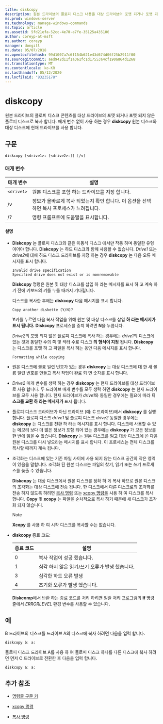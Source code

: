 ```yaml
---
title: diskcopy
description: 원본 드라이브의 플로피 디스크 내용을 대상 드라이브의 포맷 되거나 포맷 되지 않은 플로피 디스크로 복사 하는 diskcopy 명령에 대 한 참조 항목입니다.
ms.prod: windows-server
ms.technology: manage-windows-commands
ms.topic: article
ms.assetid: 5fd21efa-52cc-4e70-a7fe-35125a435106
author: coreyp-at-msft
ms.author: coreyp
manager: dongill
ms.date: 05/07/2018
ms.openlocfilehash: 99d1007a7c6f154b621e43d674d06f25b2911f00
ms.sourcegitcommit: aed942d11f1a361fc1d17553a4cf190a864d1268
ms.translationtype: MT
ms.contentlocale: ko-KR
ms.lasthandoff: 05/12/2020
ms.locfileid: "83235178"
---
```

# <a name="diskcopy"></a>diskcopy

원본 드라이브의 플로피 디스크 콘텐츠를 대상 드라이브의 포맷 되거나 포맷 되지 않은 플로피 디스크로 복사 합니다. 매개 변수 없이 사용 하는 경우 **diskcopy** 원본 디스크와 대상 디스크에 현재 드라이브를 사용 합니다.

## <a name="syntax"></a>구문

```
diskcopy [<drive1>: [<drive2>:]] [/v]
```

### <a name="parameters"></a>매개 변수

| 매개 변수 | 설명 |
| --------- | ----------- |
| `<drive1>` | 원본 디스크를 포함 하는 드라이브를 지정 합니다. |
| /v | 정보가 올바르게 복사 되었는지 확인 합니다. 이 옵션을 선택 하면 복사 프로세스가 느려집니다. |
| /? | 명령 프롬프트에 도움말을 표시합니다. |

#### <a name="remarks"></a>설명

- **Diskcopy** 는 플로피 디스크와 같은 이동식 디스크 에서만 작동 하며 동일한 유형 이어야 합니다. **Diskcopy** 는 하드 디스크와 함께 사용할 수 없습니다. *Drive1* 또는 *drive2*에 대해 하드 디스크 드라이브를 지정 하는 경우 **diskcopy** 는 다음 오류 메시지를 표시 합니다.

    ```
    Invalid drive specification
    Specified drive does not exist or is nonremovable
    ```

    **Diskcopy** 명령은 원본 및 대상 디스크를 삽입 하 라는 메시지를 표시 하 고 계속 하기 전에 키보드의 키를 누를 때까지 기다립니다.

    디스크를 복사한 후에는 **diskcopy** 다음 메시지를 표시 합니다.

    ```
    Copy another diskette (Y/N)?
    ```

    **Y**키를 누르면 다음 복사 작업을 위해 원본 및 대상 디스크를 삽입 **하 라는 메시지가 표시 됩니다.** **Diskcopy** 프로세스를 중지 하려면 **N**을 누릅니다.

    *Drive2*의 포맷 되지 않은 플로피 디스크에 복사 하는 경우에는 *drive1*의 디스크에 있는 것과 동일한 수의 쪽 및 섹터 수로 디스크 **의 형식이 지정** 됩니다. **Diskcopy** 는 디스크를 포맷 하 고 파일을 복사 하는 동안 다음 메시지를 표시 합니다.

    ```
    Formatting while copying
    ```

- 원본 디스크에 볼륨 일련 번호가 있는 경우 **diskcopy** 는 대상 디스크에 대 한 새 볼륨 일련 번호를 만들고 복사 작업이 완료 되 면 숫자를 표시 합니다.

- *Drive2* 매개 변수를 생략 하는 경우 **diskcopy** 는 현재 드라이브를 대상 드라이브로 사용 합니다. 두 드라이브 매개 변수를 모두 생략 하면 **diskcopy** 는 현재 드라이브를 모두 사용 합니다. 현재 드라이브가 *drive1*와 동일한 경우에는 필요에 따라 **디스크를 교환 하 라는 메시지가** 표시 됩니다.

- 플로피 디스크 드라이브가 아닌 드라이브 (예: C 드라이브)에서 **diskcopy** 를 실행 합니다. 플로피 디스크 *drive1* 및 플로피 디스크 *drive2* 동일한 경우에는 **diskcopy** 는 디스크를 전환 하 라는 메시지를 표시 합니다. 디스크에 사용할 수 있는 메모리 보다 더 많은 정보가 포함 되어 있는 경우에는 **diskcopy** 가 모든 정보를 한 번에 읽을 수 없습니다. **Diskcopy** 는 원본 디스크를 읽고 대상 디스크에 쓴 다음 원본 디스크를 다시 넣으라는 메시지를 표시 합니다. 이 프로세스는 전체 디스크를 복사할 때까지 계속 됩니다.

- 조각화는 디스크에 있는 기존 파일 사이에 사용 되지 않는 디스크 공간의 작은 영역이 있음을 말합니다. 조각화 된 원본 디스크는 파일의 찾기, 읽기 또는 쓰기 프로세스를 늦출 수 있습니다.

    **Diskcopy** 는 대상 디스크에서 원본 디스크를 정확 하 게 복사 하므로 원본 디스크의 조각화는 대상 디스크에 전송 됩니다. 한 디스크에서 다른 디스크로의 조각화를 전송 하지 않도록 하려면 [복사 명령](copy.md) 또는 [xcopy 명령을](xcopy.md) 사용 하 여 디스크를 복사 합니다. **Copy** 및 **xcopy** 는 파일을 순차적으로 복사 하기 때문에 새 디스크가 조각화 되지 않습니다.

    > [!NOTE]
    > **Xcopy** 를 사용 하 여 시작 디스크를 복사할 수는 없습니다.

- **diskcopy** 종료 코드:

    | 종료 코드 | 설명 |
    | --------- | ----------- |
    | 0 | 복사 작업이 성공 했습니다. |
    | 1 | 심각 하지 않은 읽기/쓰기 오류가 발생 했습니다. |
    | 3 | 심각한 하드 오류 발생 |
    | 4 | 초기화 오류가 발생 했습니다. |

    **Diskcomp**에서 반환 하는 종료 코드를 처리 하려면 일괄 처리 프로그램의 **If** 명령줄에서 *ERRORLEVEL* 환경 변수를 사용할 수 있습니다.

## <a name="examples"></a>예

B 드라이브의 디스크를 드라이브 A의 디스크에 복사 하려면 다음을 입력 합니다.

```
diskcopy b: a:
```

플로피 디스크 드라이브 A를 사용 하 여 플로피 디스크 하나를 다른 디스크에 복사 하려면 먼저 C 드라이브로 전환한 후 다음을 입력 합니다.

```
diskcopy a: a:
```

## <a name="additional-references"></a>추가 참조

- [명령줄 구문 키](command-line-syntax-key.md)

- [xcopy 명령](xcopy.md)

- [복사 명령](copy.md)
